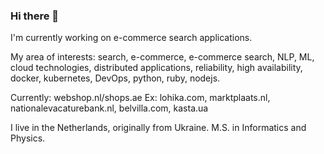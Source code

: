 ### Hi there 👋


I'm currently working on e-commerce search applications. 

My area of interests: search, e-commerce, e-commerce search, NLP, ML, cloud technologies, distributed applications, reliability, high availability, docker, kubernetes, DevOps, python, ruby, nodejs.

Currently: webshop.nl/shops.ae Ex: lohika.com, marktplaats.nl, nationalevacaturebank.nl, belvilla.com, kasta.ua

I live in the Netherlands, originally from Ukraine. M.S. in Informatics and Physics.

<!--
**frutik/frutik** is a ✨ _special_ ✨ repository because its `README.md` (this file) appears on your GitHub profile.

Here are some ideas to get you started:

- 🔭 I’m currently working on ...
- 🌱 I’m currently learning ...
- 👯 I’m looking to collaborate on ...
- 🤔 I’m looking for help with ...
- 💬 Ask me about ...
- 📫 How to reach me: ...
- 😄 Pronouns: ...
- ⚡ Fun fact: ...
-->
